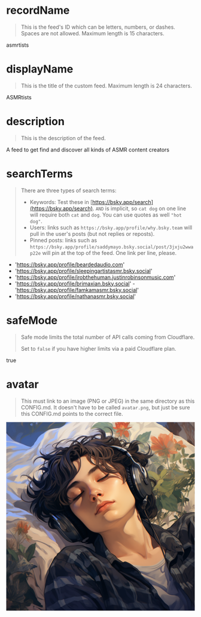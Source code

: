 
# recordName

> This is the feed's ID which can be letters, numbers, or dashes. Spaces are not allowed. Maximum length is 15 characters.

asmrtists

# displayName

> This is the title of the custom feed. Maximum length is 24 characters.

ASMRtists

# description

> This is the description of the feed.

A feed to get find and discover all kinds of ASMR content creators

# searchTerms

> There are three types of search terms:
>
> - Keywords: Test these in [https://bsky.app/search](https://bsky.app/search). `AND` is implicit, so `cat dog` on one line will require both `cat` and `dog`. You can use quotes as well `"hot dog"`.
> - Users: links such as `https://bsky.app/profile/why.bsky.team` will pull in the user's posts (but not replies or reposts).
> - Pinned posts: links such as `https://bsky.app/profile/saddymayo.bsky.social/post/3jxju2wwap22e` will pin at the top of the feed. One link per line, please.

- 'https://bsky.app/profile/beardedaudio.com'
- 'https://bsky.app/profile/sleepingartistasmr.bsky.social'
- 'https://bsky.app/profile/jrobthehuman.justinrobinsonmusic.com'
- 'https://bsky.app/profile/brimaxian.bsky.social'
-'https://bsky.app/profile/famkamasmr.bsky.social'
- 'https://bsky.app/profile/nathanasmr.bsky.social'


# safeMode

> Safe mode limits the total number of API calls coming from Cloudflare.
>
> Set to `false` if you have higher limits via a paid Cloudflare plan.

true

# avatar

> This must link to an image (PNG or JPEG) in the same directory as this CONFIG.md. It doesn't have to be called `avatar.png`, but just be sure this CONFIG.md points to the correct file.

![](avatar.png)

